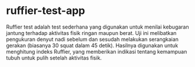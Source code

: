 # ruffier-test-app 
Ruffier test adalah test sederhana yang digunakan untuk menilai kebugaran jantung terhadap aktivitas fisik ringan maupun berat. Uji ini melibatkan pengukuran denyut nadi sebelum dan sesudah melakukan serangkaian gerakan (biasanya 30 squat dalam 45 detik). Hasilnya digunakan untuk menghitung indeks Ruffier, yang memberikan indikasi tentang kemampuan tubuh untuk pulih setelah aktivitas fisik. 
